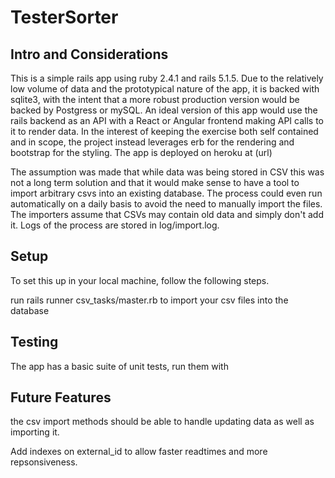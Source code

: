 # TesterSorter

## Intro and Considerations 

This is a simple rails app using ruby 2.4.1 and rails  5.1.5. Due to the relatively low volume of data and the prototypical nature of the app, it is backed with sqlite3, with the intent that a more robust production version would be backed by Postgress or mySQL. An ideal version of this app would use the rails backend as an API with a React or Angular frontend making API calls to it to render data. In the interest of keeping the exercise both self contained and in scope, the project instead leverages erb for the rendering and bootstrap for the styling. The app is deployed on heroku at (url)

The assumption was made that while data was being stored in CSV this was not a long term solution and that it would make sense to have a tool to import arbitrary csvs into an existing database. The process could even run automatically on a daily basis to avoid the need to manually import the files. The importers assume that CSVs may contain old data and simply don't add it. Logs of the process are stored in log/import.log. 

## Setup

To set this up in your local machine, follow the following steps.

run rails runner csv_tasks/master.rb to import your csv files into the database

## Testing

The app has a basic suite of unit tests, run them with

## Future Features
the csv import methods should be able to handle updating data as well as importing it. 

Add indexes on external_id to allow faster readtimes and more repsonsiveness. 